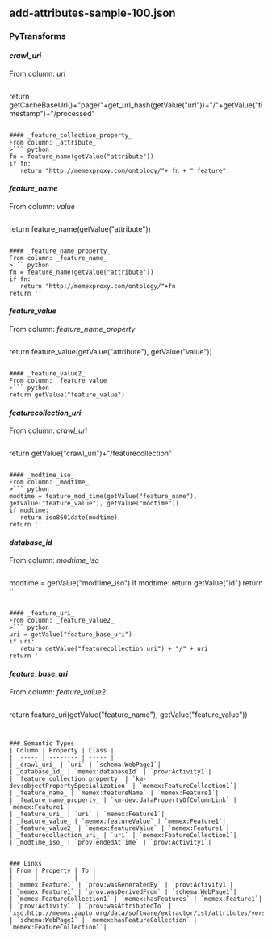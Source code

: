 ## add-attributes-sample-100.json

### PyTransforms
#### _crawl_uri_
From column: _url_
>``` python
return getCacheBaseUrl()+"page/"+get_url_hash(getValue("url"))+"/"+getValue("timestamp")+"/processed"
```

#### _feature_collection_property_
From column: _attribute_
>``` python
fn = feature_name(getValue("attribute"))
if fn:
   return "http://memexproxy.com/ontology/"+ fn + "_feature"
```

#### _feature_name_
From column: _value_
>``` python
return feature_name(getValue("attribute"))
```

#### _feature_name_property_
From column: _feature_name_
>``` python
fn = feature_name(getValue("attribute"))
if fn:
   return "http://memexproxy.com/ontology/"+fn
return ''
```

#### _feature_value_
From column: _feature_name_property_
>``` python
return feature_value(getValue("attribute"), getValue("value"))
```

#### _feature_value2_
From column: _feature_value_
>``` python
return getValue("feature_value")
```

#### _featurecollection_uri_
From column: _crawl_uri_
>``` python
return getValue("crawl_uri")+"/featurecollection"
```

#### _modtime_iso_
From column: _modtime_
>``` python
modtime = feature_mod_time(getValue("feature_name"), getValue("feature_value"), getValue("modtime"))
if modtime:
   return iso8601date(modtime)
return ''
```

#### _database_id_
From column: _modtime_iso_
>``` python
modtime = getValue("modtime_iso")
if modtime:
  return getValue("id")
return ''
```

#### _feature_uri_
From column: _feature_value2_
>``` python
uri = getValue("feature_base_uri")
if uri:
   return getValue("featurecollection_uri") + "/" + uri
return ''
```

#### _feature_base_uri_
From column: _feature_value2_
>``` python
return feature_uri(getValue("feature_name"), getValue("feature_value"))
```


### Semantic Types
| Column | Property | Class |
|  ----- | -------- | ----- |
| _crawl_uri_ | `uri` | `schema:WebPage1`|
| _database_id_ | `memex:databaseId` | `prov:Activity1`|
| _feature_collection_property_ | `km-dev:objectPropertySpecialization` | `memex:FeatureCollection1`|
| _feature_name_ | `memex:featureName` | `memex:Feature1`|
| _feature_name_property_ | `km-dev:dataPropertyOfColumnLink` | `memex:Feature1`|
| _feature_uri_ | `uri` | `memex:Feature1`|
| _feature_value_ | `memex:featureValue` | `memex:Feature1`|
| _feature_value2_ | `memex:featureValue` | `memex:Feature1`|
| _featurecollection_uri_ | `uri` | `memex:FeatureCollection1`|
| _modtime_iso_ | `prov:endedAtTime` | `prov:Activity1`|


### Links
| From | Property | To |
|  --- | -------- | ---|
| `memex:Feature1` | `prov:wasGeneratedBy` | `prov:Activity1`|
| `memex:Feature1` | `prov:wasDerivedFrom` | `schema:WebPage1`|
| `memex:FeatureCollection1` | `memex:hasFeatures` | `memex:Feature1`|
| `prov:Activity1` | `prov:wasAttributedTo` | `xsd:http://memex.zapto.org/data/software/extractor/ist/attributes/version/unknown`|
| `schema:WebPage1` | `memex:hasFeatureCollection` | `memex:FeatureCollection1`|

